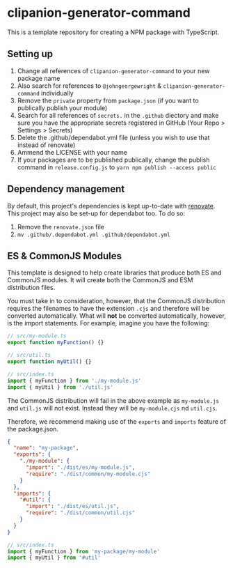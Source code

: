 # clipanion-generator-command

This is a template repository for creating a NPM package with TypeScript.

## Setting up

1. Change all references of `clipanion-generator-command` to your new package name
1. Also search for references to `@johngeorgewright` & `clipanion-generator-command` individually
1. Remove the `private` property from `package.json` (if you want to publically publish your module)
1. Search for all references of `secrets.` in the `.github` diectory and make sure you have the appropriate secrets registered in GitHub (Your Repo > Settings > Secrets)
1. Delete the .github/dependabot.yml file (unless you wish to use that instead of renovate)
1. Ammend the LICENSE with your name
1. If your packages are to be published publically, change the publish command in `release.config.js` to `yarn npm publish --access public`

## Dependency management

By default, this project's dependencies is kept up-to-date with [renovate](https://www.mend.io/free-developer-tools/renovate/). This project may also be set-up for dependabot too. To do so:

1. Remove the `renovate.json` file
1. `mv .github/.dependabot.yml .github/dependabot.yml`

## ES & CommonJS Modules

This template is designed to help create libraries that produce both ES and CommonJS modules. It will create both the CommonJS and ESM distribution files.

You must take in to consideration, however, that the CommonJS distribution requires the filenames to have the extension `.cjs` and therefore will be converted automatically. What will **not** be converted automatically, however, is the import statements. For example, imagine you have the following:

```typescript
// src/my-module.ts
export function myFunction() {}
```

```typescript
// src/util.ts
export function myUtil() {}
```

```typescript
// src/index.ts
import { myFunction } from './my-module.js'
import { myUtil } from './util.js'
```

The CommonJS distribution will fail in the above example as `my-module.js` and `util.js` will not exist. Instead they will be `my-module.cjs` nd `util.cjs`.

Therefore, we recommend making use of the `exports` and `imports` feature of the package.json.

```json
{
  "name": "my-package",
  "exports": {
    "./my-module": {
      "import": "./dist/es/my-module.js",
      "require": "./dist/common/my-module.cjs"
    }
  },
  "imports": {
    "#util": {
      "import": "./dist/es/util.js",
      "require": "./dist/common/util.cjs"
    }
  }
}
```

```typescript
// src/index.ts
import { myFunction } from 'my-package/my-module'
import { myUtil } from '#util'
```
